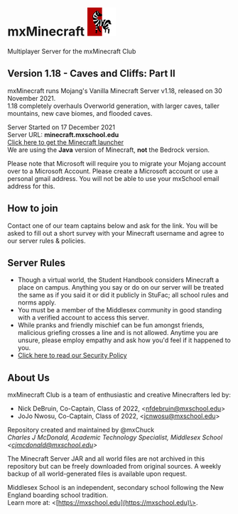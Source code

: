 # mxMinecraft ![Server Icon](/server-icon.png)
Multiplayer Server for the mxMinecraft Club

## Version 1.18 - Caves and Cliffs: Part II
mxMinecraft runs Mojang's Vanilla Minecraft Server v1.18, released on 30 November 2021. <br />
1.18 completely overhauls Overworld generation, with larger caves, taller mountains, new cave biomes, and flooded caves.

Server Started on 17 December 2021 <br />
Server URL: **minecraft.mxschool.edu** <br />
[Click here to get the Minecraft launcher](https://www.minecraft.net/en-us/about-minecraft) <br />
We are using the **Java** version of Minecraft, **not** the Bedrock version.

Please note that Microsoft will require you to migrate your Mojang account over to a Microsoft Account. Please create a Microsoft account or use a personal gmail address. You will not be able to use your mxSchool email address for this.

## How to join
Contact one of our team captains below and ask for the link. You will be asked to fill out a short survey with your Minecraft username and agree to our server rules & policies.

## Server Rules
- Though a virtual world, the Student Handbook considers Minecraft a place on campus. Anything you say or do on our server will be treated the same as if you said it or did it publicly in StuFac; all school rules and norms apply.
- You must be a member of the Middlesex community in good standing with a verified account to access this server.
- While pranks and friendly mischief can be fun amongst friends, malicious griefing crosses a line and is not allowed. Anytime you are unsure, please employ empathy and ask how you'd feel if it happened to you.
- [Click here to read our Security Policy](/SECURITY.md)

## About Us
mxMinecraft Club is a team of enthusiastic and creative Minecrafters led by:
- Nick DeBruin, Co-Captain, Class of 2022, \<nfdebruin@mxschool.edu\>
- JoJo Nwosu, Co-Captain, Class of 2022, \<jcnwosu@mxschool.edu\>

Repository created and maintained by @mxChuck <br />
*Charles J McDonald, Academic Technology Specialist, Middlesex School \<cjmcdonald@mxschool.edu\>*

The Minecraft Server JAR and all world files are not archived in this repository but can be freely downloaded from original sources. A weekly backup of all world-generated files is available upon request.

Middlesex School is an independent, secondary school following the New England boarding school tradition. <br />
Learn more at: \<[https://mxschool.edu](https://mxschool.edu)\>.
